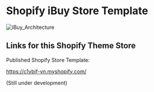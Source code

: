 # Shopify iBuy Store Template


![iBuy_Architecture](https://github.com/user-attachments/assets/bd00d15c-6fd9-4085-b0a6-7a30447cb96d)


## Links for this Shopify Theme Store



Published Shopify Store Template: 


https://c1ybjf-vn.myshopify.com/   



(Still under development)

